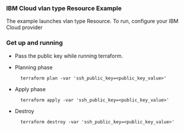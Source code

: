### IBM Cloud vlan type Resource Example

The example launches vlan type Resource. 
To run, configure your IBM Cloud provider
### Get up and running

* Pass the public key while running terraform.

* Planning phase

		terraform plan -var 'ssh_public_key=<public_key_value>'
    		

* Apply phase

		terraform apply -var 'ssh_public_key=<public_key_value>'
		   

* Destroy 

		terraform destroy -var 'ssh_public_key=<public_key_value>'